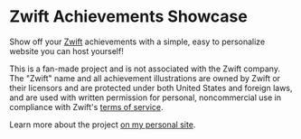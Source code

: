 # Zwift Achievements Showcase

Show off your [Zwift](https://zwift.com/) achievements with a simple, easy to personalize website you can host yourself!

This is a fan-made project and is not associated with the Zwift company. The "Zwift" name and all achievement illustrations are owned by Zwift or their licensors and are protected under both United States and foreign laws, and are used with written permission for personal, noncommercial use in compliance with Zwift's [terms of service](https://support.zwift.com/en_us/terms-of-service-HJt7VBYyH).

Learn more about the project [on my personal site](https://stefanbohacek.com/project/zwift-achievements-showcase).
